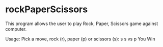 # rockPaperScissors

This program allows the user to play Rock, Paper, Scissors game against computer.

Usage:
Pick a move, rock (r), paper (p) or scissors (s): s
s vs p
You Win
